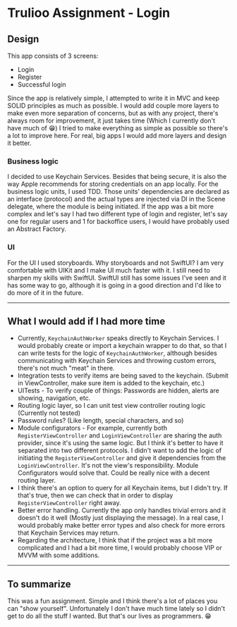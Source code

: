 # Trulioo Assignment - Login

## Design
This app consists of 3 screens:
- Login
- Register
- Successful login
  

Since the app is relatively simple, I attempted to write it in MVC and keep SOLID principles as much as possible.
I would add couple more layers to make even more separation of concerns, but as with any project, there's always room for improvement, it just takes time (Which I currently don't have much of 😁)
I tried to make everything as simple as possible so there's a lot to improve here. For real, big apps I would add more layers and design it better.

### Business logic
I decided to use Keychain Services. Besides that being secure, it is also the way Apple recommends for storing credentials on an app locally.
For the business logic units, I used TDD.
Those units' dependencies are declared as an interface (protocol) and the actual types are injected via DI in the Scene delegate, where the module is being initiated.
If the app was a bit more complex and let's say I had two different type of login and register, let's say one for regular users and 1 for backoffice users, I would have probably used an Abstract Factory.

### UI
For the UI I used storyboards.
Why storyboards and not SwiftUI? I am very comfortable with UIKit and I make UI much faster with it. I still need to sharpen my skills with SwiftUI. 
SwiftUI still has some issues I've seen and it has some way to go, although it is going in a good direction and I'd like to do more of it in the future.

-----
## What I would add if I had more time
- Currently, `KeychainAuthWorker` speaks directly to Keychain Services. I would probably create or import a keychain wrapper to do that, so that I can write tests for the logic of `KeychainAuthWorker`, although besides communicating with Keychain Services and throwing custom errors, there's not much "meat" in there. 
- Integration tests to verify items are being saved to the keychain. (Submit in ViewController, make sure item is added to the keychain, etc.)
- UITests - To verify couple of things: Passwords are hidden, alerts are showing, navigation, etc.
- Routing logic layer, so I can unit test view controller routing logic (Currently not tested)
- Password rules? (Like length, special characters, and so)
- Module configurators - For example, currently both `RegisterViewController` and `LoginViewController` are sharing the auth provider, since it's using the same logic. But I think it's better to have it separated into two different protocols. I didn't want to add the logic of initiating the `RegisterViewController` and give it dependencies from the `LoginViewController`. It's not the view's responsibility. Module Configurators would solve that. Could be really nice with a decent routing layer.
- I think there's an option to query for all Keychain items, but I didn't try. If that's true, then we can check that in order to display `RegisterViewController` right away.
- Better error handling. Currently the app only handles trivial errors and it doesn't do it well (Mostly just displaying the message). In a real case, I would probably make better error types and also check for more errors that Keychain Services may return.
- Regarding the architecture, I think that if the project was a bit more complicated and I had a bit more time, I would probably choose VIP or MVVM with some additions. 
-----
## To summarize
This was a fun assignment. Simple and I think there's a lot of places you can "show yourself".
Unfortunately I don't have much time lately so I didn't get to do all the stuff I wanted. But that's our lives as programmers. 😁
